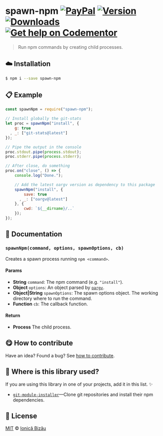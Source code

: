 
# spawn-npm [![PayPal](https://img.shields.io/badge/%24-paypal-f39c12.svg)][paypal-donations] [![Version](https://img.shields.io/npm/v/spawn-npm.svg)](https://www.npmjs.com/package/spawn-npm) [![Downloads](https://img.shields.io/npm/dt/spawn-npm.svg)](https://www.npmjs.com/package/spawn-npm) [![Get help on Codementor](https://cdn.codementor.io/badges/get_help_github.svg)](https://www.codementor.io/johnnyb?utm_source=github&utm_medium=button&utm_term=johnnyb&utm_campaign=github)

> Run npm commands by creating child processes.

## :cloud: Installation

```sh
$ npm i --save spawn-npm
```


## :clipboard: Example



```js
const spawnNpm = require("spawn-npm");

// Install globally the git-stats
let proc = spawnNpm("install", {
    g: true
  , _: ["git-stats@latest"]
});

// Pipe the output in the console
proc.stdout.pipe(process.stdout);
proc.stderr.pipe(process.stderr);

// After close, do something
proc.on("close", () => {
    console.log("Done.");

    // Add the latest oargv version as dependency to this package
    spawnNpm("install", {
        save: true
      , _: ["oargv@latest"]
    }, {
        cwd: `${__dirname}/..`
    });
});
```

## :memo: Documentation


### `spawnNpm(command, options, spawnOptions, cb)`
Creates a spawn process running `npm <command>`.

#### Params
- **String** `command`: The npm command (e.g. `"install"`).
- **Object** `options`: An object parsed by [`oargv`](https://github.com/IonicaBizau/node-oargv).
- **Object|String** `spawnOptions`: The spawn options object. The working directory where to run the command.
- **Function** `cb`: The callback function.

#### Return
- **Process** The child process.



## :yum: How to contribute
Have an idea? Found a bug? See [how to contribute][contributing].

## :dizzy: Where is this library used?
If you are using this library in one of your projects, add it in this list. :sparkles:


 - [`git-module-installer`](https://github.com/IonicaBizau/git-module-installer#readme)—Clone git repositories and install their npm dependencies.

## :scroll: License

[MIT][license] © [Ionică Bizău][website]

[paypal-donations]: https://www.paypal.com/cgi-bin/webscr?cmd=_s-xclick&hosted_button_id=RVXDDLKKLQRJW
[donate-now]: http://i.imgur.com/6cMbHOC.png

[license]: http://showalicense.com/?fullname=Ionic%C4%83%20Biz%C4%83u%20%3Cbizauionica%40gmail.com%3E%20(http%3A%2F%2Fionicabizau.net)&year=2016#license-mit
[website]: http://ionicabizau.net
[contributing]: /CONTRIBUTING.md
[docs]: /DOCUMENTATION.md
